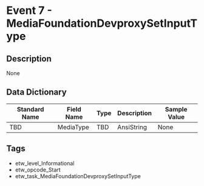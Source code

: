 # Event 7 - MediaFoundationDevproxySetInputType

## Description
None

## Data Dictionary
|Standard Name|Field Name|Type|Description|Sample Value|
|---|---|---|---|---|
|TBD|MediaType|TBD|AnsiString|None|None|

## Tags
* etw_level_Informational
* etw_opcode_Start
* etw_task_MediaFoundationDevproxySetInputType